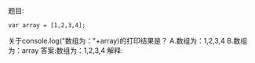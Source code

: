 题目:

    var array = [1,2,3,4];
关于console.log("数组为："+array)的打印结果是？
A.数组为：1,2,3,4
B.数组为：array
答案:数组为：1,2,3,4
解释: